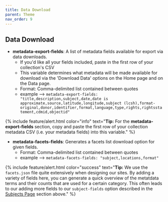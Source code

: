 ```yaml
---
title: Data Download
parent: Theme
nav_order: 9
---
```


## Data Download

- **metadata-export-fields**: A list of metadata fields available for export via data downloads.
	- If you'd like all your fields included, paste in the first row of your collection's CSV
	- This variable determines what metadata will be made available for download via the 'Download Data' options on the Home page and on the Data page.
	- Format: Comma-delimited list contained between quotes
	- example --> `metadata-export-fields: "title,description,subject,date,date is approximate,source,latitude,longitude,subject (lcsh),format-original,donor,identifier,format,language,type,rights,rightsstatement,cdmid,objectid"`

{% include feature/alert.html color="info" text="**Tip:** For the **metadata-export-fields** section, copy and paste the first row of your collection metadata CSV (i.e. your metadata fields) into this variable." %} 

- **metadata-facets-fields**: Generates a facets list download option for given fields.
	- Format: Comma-delimited list contained between quotes
	- example --> `metadata-facets-fields: "subject,locations,format"`

{% include feature/alert.html color="success" text="**Tip:** We use the `facets.json` file quite extensively when designing our sites. By adding a variety of fields here, you can generate a quick overview of the metatdata terms and their counts that are used for a certain category. This often leads to our adding more fields to our `subject-fields` option described in the [Subjects Page](#subjects) section above." %} 
